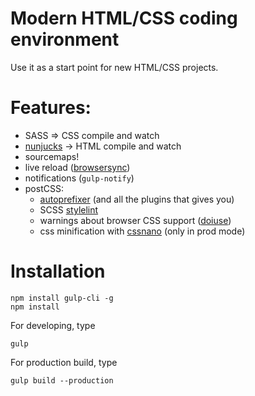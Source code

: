 # Modern HTML/CSS coding environment

Use it as a start point for new HTML/CSS projects.

# Features:

 * SASS => CSS compile and watch
 * [nunjucks](https://mozilla.github.io/nunjucks/) -> HTML compile and watch
 * sourcemaps!
 * live reload ([browsersync](https://browsersync.io/))
 * notifications (`gulp-notify`)
 * postCSS:
   + [autoprefixer](https://github.com/postcss/autoprefixer) (and all the plugins that gives you)
   + SCSS [stylelint](https://stylelint.io/)
   + warnings about browser CSS support ([doiuse](https://github.com/anandthakker/doiuse))
   + css minification with [cssnano](http://cssnano.co/) (only in prod mode)

# Installation

```
npm install gulp-cli -g
npm install
```

For developing, type

```
gulp
```

For production build, type

```
gulp build --production
```

